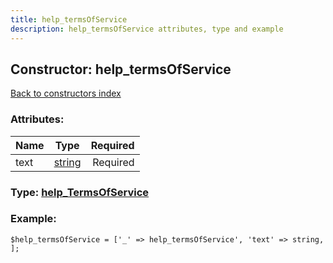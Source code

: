 ```yaml
---
title: help_termsOfService
description: help_termsOfService attributes, type and example
---
```

## Constructor: help\_termsOfService  
[Back to constructors index](index.md)



### Attributes:

| Name     |    Type       | Required |
|----------|:-------------:|---------:|
|text|[string](../types/string.md) | Required|



### Type: [help\_TermsOfService](../types/help_TermsOfService.md)


### Example:

```
$help_termsOfService = ['_' => help_termsOfService', 'text' => string, ];
```